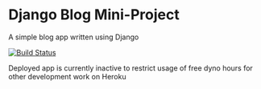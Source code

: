 # Django Blog Mini-Project

A simple blog app written using Django

[![Build Status](https://travis-ci.org/Andreaytm/django-blog.svg?branch=master)](https://travis-ci.org/Andreaytm/django-blog)

Deployed app is currently inactive to restrict usage of free dyno hours for other development work on Heroku